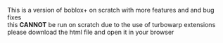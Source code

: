 This is a version of boblox+ on scratch with more features and and bug fixes
<br>
this **CANNOT** be run on scratch due to the use of turbowarp extensions please download the html file and open it in your browser
